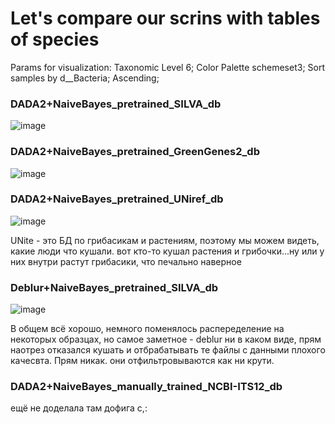 # Let's compare our scrins with tables of species
Params for visualization: Taxonomic Level 6; Color Palette schemeset3; Sort samples by d__Bacteria; Ascending;
### DADA2+NaiveBayes_pretrained_SILVA_db

![image](https://github.com/AIKozyreva/metagenomics/assets/74992091/481e5112-ee14-4ebf-b0d9-3e904bc36633)

### DADA2+NaiveBayes_pretrained_GreenGenes2_db
![image](https://github.com/AIKozyreva/metagenomics/assets/74992091/3a4ac555-88d0-4737-90b7-6781a8f0f66d)

### DADA2+NaiveBayes_pretrained_UNiref_db
![image](https://github.com/AIKozyreva/metagenomics/assets/74992091/46dc516c-8788-4832-a04f-e049f70d09a9)

UNite - это БД по грибасикам и растениям, поэтому мы можем видеть, какие люди что кушали. вот кто-то кушал растения и грибочки...ну или у них внутри растут грибасики, что печально наверное

### Deblur+NaiveBayes_pretrained_SILVA_db
 ![image](https://github.com/AIKozyreva/metagenomics/assets/74992091/c4a7b887-28e6-4446-9932-36a19a569037)

В общем всё хорошо, немного поменялось распеределение на некоторых образцах, но самое заметное - deblur ни в каком виде, прям наотрез отказался кушать и отбрабатывать те файлы с данными плохого качесвта. Прям никак. они отфильтровываются как ни крути. 

### DADA2+NaiveBayes_manually_trained_NCBI-ITS12_db
ещё не доделала там дофига с,:
